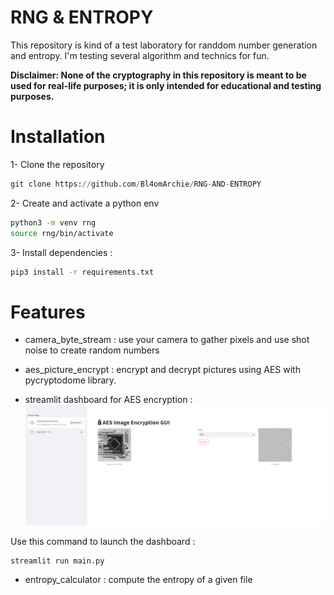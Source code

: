 # RNG & ENTROPY


This repository is kind of a test laboratory for randdom number generation and entropy. I'm testing several algorithm and technics for fun.

**Disclaimer: None of the cryptography in this repository is meant to be used for real-life purposes; it is only intended for educational and testing purposes.**

# Installation

1- Clone the repository
```py
git clone https://github.com/Bl4omArchie/RNG-AND-ENTROPY
```

2- Create and activate a python env
```bash
python3 -m venv rng
source rng/bin/activate 
```

3- Install dependencies : 
```bash
pip3 install -r requirements.txt
```


# Features

- camera_byte_stream : use your camera to gather pixels and use shot noise to create random numbers

- aes_picture_encrypt : encrypt and decrypt pictures using AES with pycryptodome library.

- streamlit dashboard for AES encryption :
![Streamlit dashboard preview for AES picture encryption](preview.png)

Use this command to launch the dashboard :
```bash
streamlit run main.py 
```

- entropy_calculator : compute the entropy of a given file
